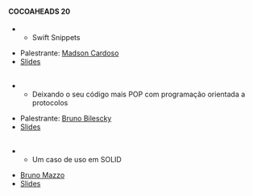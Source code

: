 #### COCOAHEADS 20
 * - Swift Snippets
  + Palestrante: [Madson Cardoso ]()  
  + [Slides]()
  <br/> <br/>

 * - Deixando o seu código mais POP com programação orientada a protocolos
  + Palestrante: [Bruno Bilescky]() 
  + [Slides]()
 <br/> <br/> 

 * - Um caso de uso em SOLID
  + [Bruno Mazzo]() 
  + [Slides]()
 <br/> <br/>
